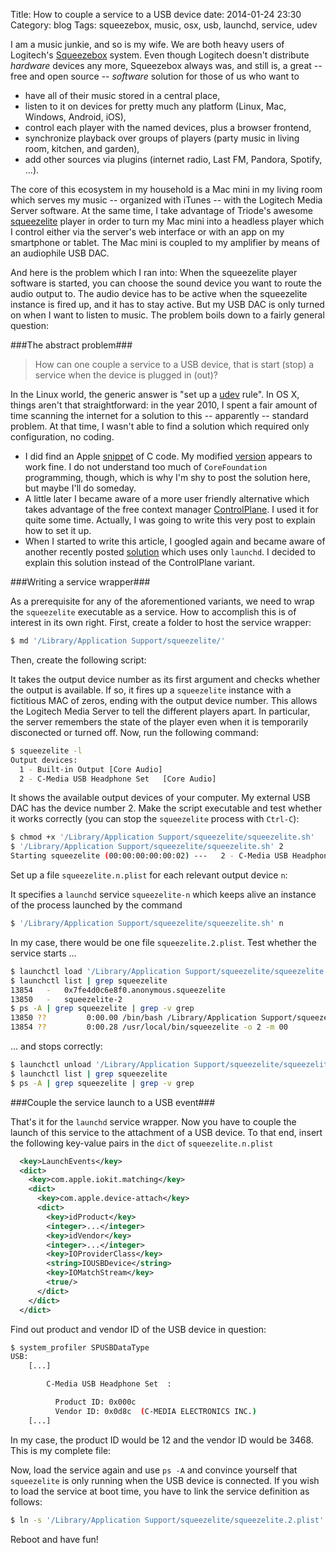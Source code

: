 Title: How to couple a service to a USB device
date: 2014-01-24 23:30
Category: blog
Tags: squeezebox, music, osx, usb, launchd, service, udev

I am a music junkie, and so is my wife. We are both heavy users of Logitech's [Squeezebox](http://en.wikipedia.org/wiki/Logitech_Media_Server) system. Even though Logitech doesn't distribute *hardware* devices any more, Squeezebox  always was, and still is, a great -- free and open source -- *software* solution for those of us who want to

* have all of their music stored in a central place,
* listen to it on devices for pretty much any platform (Linux, Mac, Windows, Android, iOS),
* control each player with the named devices, plus a browser frontend,
* synchronize playback over groups of players (party music in living room, kitchen, and garden),
* add other sources via plugins (internet radio, Last FM, Pandora, Spotify, ...).

The core of this ecosystem in my household is a Mac mini in my living room which serves my music -- organized with iTunes -- with the Logitech Media Server software. At the same time, I take advantage of Triode's awesome [squeezelite](https://code.google.com/p/squeezelite/) player in order to turn my Mac mini into a headless player which I control either via the server's web interface or with an app on my smartphone or tablet. The Mac mini is coupled to my amplifier by means of an audiophile USB DAC.

And here is the problem which I ran into: When the squeezelite player software is started, you can choose the sound device you want to route the audio output to. The audio device has to be active when the squeezelite instance is fired up, and it has to stay active. But my USB DAC is only turned on when I want to listen to music. The problem boils down to a fairly general question:

###The abstract problem###

>How can one couple a service to a USB device, that is start (stop) a service when the device is plugged in (out)?

In the Linux world, the generic answer is "set up a [udev](http://en.wikipedia.org/wiki/Udev) rule". In OS X, things aren't that straightforward: in the year 2010, I spent a fair amount of time scanning the internet for a solution to this -- apparently -- standard problem. At that time, I wasn't able to find a solution which required only configuration, no coding.

* I did find an Apple [snippet](https://developer.apple.com/library/mac/samplecode/USBPrivateDataSample/Listings/USBPrivateDataSample_c.html) of C code. My modified [version](http://forums.slimdevices.com/showthread.php?83994-SqueezeSlave-External-USB-audio-interface-%28Mac-OS-X%29) appears to work fine. I do not understand too much of `CoreFoundation` programming, though, which is why I'm shy to post the solution here, but maybe I'll do someday.
* A little later I became aware of a more user friendly alternative which takes advantage of the free context manager [ControlPlane](http://www.controlplaneapp.com/). I used it for quite some time. Actually, I was going to write this very post to explain how to set it up.
* When I started to write this article, I googled again and became aware of another recently posted [solution](http://stackoverflow.com/questions/7240117/execute-an-application-on-mac-os-x-when-a-particular-type-of-usb-device-is-conne) which uses only `launchd`. I decided to explain this solution instead of the ControlPlane variant.

###Writing a service wrapper###

As a prerequisite for any of the aforementioned variants, we need to wrap the `squeezelite` executable as a service. How to accomplish this is of interest in its own right. First, create a folder to host the service wrapper:

``` sh
$ md '/Library/Application Support/squeezelite/'
```

Then, create the following script:

<div data-gist-id="8608886" data-gist-file="squeezelite.sh"></div>

It takes the output device number as its first argument and checks whether the output is available. If so, it fires up a `squeezelite` instance with a fictitious MAC of zeros, ending with the output device number. This allows the Logitech Media Server to tell the different players apart. In particular, the server remembers the state of the player even when it is temporarily disconected or turned off. Now, run the following command:

``` sh
$ squeezelite -l
Output devices:
  1 - Built-in Output [Core Audio]
  2 - C-Media USB Headphone Set   [Core Audio]
```

It shows the available output devices of your computer. My external USB DAC has the device number 2. Make the script executable and test whether it works correctly (you can stop the `squeezelite` process with `Ctrl-C`):

```sh
$ chmod +x '/Library/Application Support/squeezelite/squeezelite.sh'
$ '/Library/Application Support/squeezelite/squeezelite.sh' 2
Starting squeezelite (00:00:00:00:00:02) ---   2 - C-Media USB Headphone Set   [Core Audio]
```

Set up a file `squeezelite.n.plist` for each relevant output device `n`:

<div data-gist-id="8608886" data-gist-file="squeezelite.n.plist"></div>

It specifies a `launchd` service `squeezelite-n` which keeps alive an instance of the process launched by the command

``` sh
$ '/Library/Application Support/squeezelite/squeezelite.sh' n
```

In my case, there would be one file `squeezelite.2.plist`. Test whether the service starts ...

``` sh
$ launchctl load '/Library/Application Support/squeezelite/squeezelite.2.plist'
$ launchctl list | grep squeezelite
13854   -   0x7fe4d0c6e8f0.anonymous.squeezelite
13850   -   squeezelite-2
$ ps -A | grep squeezelite | grep -v grep 
13850 ??         0:00.00 /bin/bash /Library/Application Support/squeezelite/squeezelite.sh 2
13854 ??         0:00.28 /usr/local/bin/squeezelite -o 2 -m 00
```

... and stops correctly:

``` sh
$ launchctl unload '/Library/Application Support/squeezelite/squeezelite.2.plist'
$ launchctl list | grep squeezelite
$ ps -A | grep squeezelite | grep -v grep 
```

###Couple the service launch to a USB event###

That's it for the `launchd` service wrapper. Now you have to couple the launch of this service to the attachment of a USB device. To that end, insert the following key-value pairs in the `dict` of `squeezelite.n.plist`

``` xml
  <key>LaunchEvents</key>
  <dict>
    <key>com.apple.iokit.matching</key>
    <dict>
      <key>com.apple.device-attach</key>
      <dict>
        <key>idProduct</key>
        <integer>...</integer>
        <key>idVendor</key>
        <integer>...</integer>
        <key>IOProviderClass</key>
        <string>IOUSBDevice</string>
        <key>IOMatchStream</key>
        <true/>
      </dict>
    </dict>
  </dict>
```

Find out product and vendor ID of the USB device in question:

``` sh
$ system_profiler SPUSBDataType
USB:
    [...]

        C-Media USB Headphone Set  :

          Product ID: 0x000c
          Vendor ID: 0x0d8c  (C-MEDIA ELECTRONICS INC.)
    [...]
```

In my case, the product ID would be 12 and the vendor ID would be 3468. This is my complete file:

<div data-gist-id="8608886" data-gist-file="squeezelite.2.plist"></div>

Now, load the service again and use `ps -A` and convince yourself that `squeezelite` is only running when the USB device is connected. If you wish to load the service at boot time, you have to link the service definition as follows:

``` sh
$ ln -s '/Library/Application Support/squeezelite/squeezelite.2.plist' /Library/LaunchDaemons
```

Reboot and have fun!